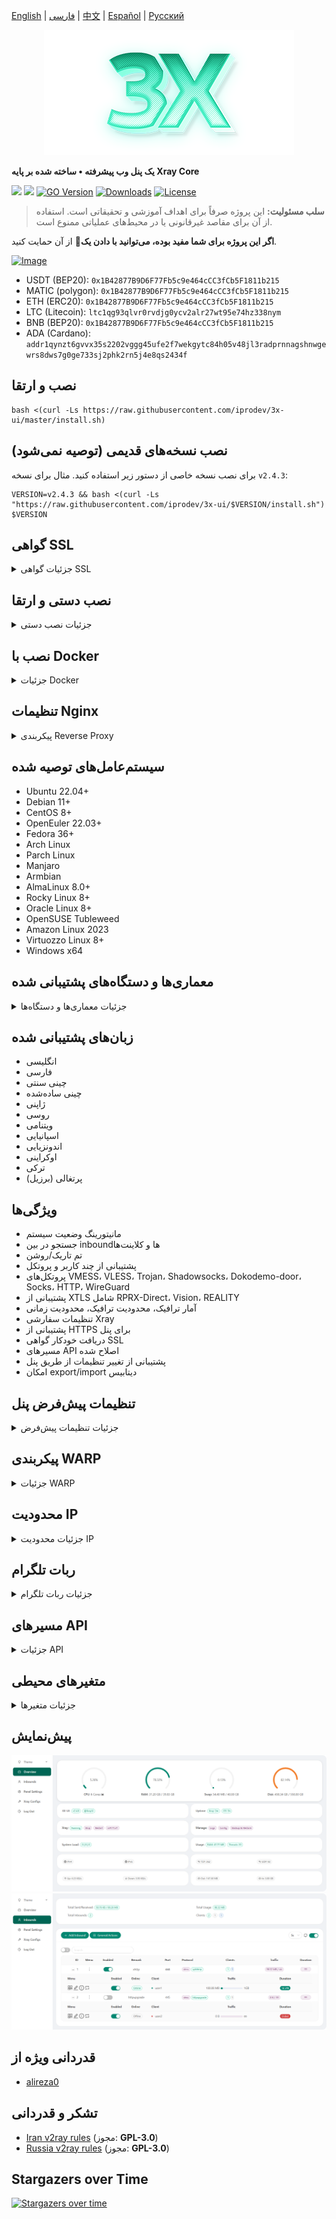 [English](/README.md) | [فارسی](/README.fa_IR.md) | [中文](/README.zh_CN.md) | [Español](/README.es_ES.md) | [Русский](/README.ru_RU.md)

<p align="center">
  <picture>
    <source media="(prefers-color-scheme: dark)" srcset="./media/3x-ui-dark.png">
    <img alt="3x-ui" src="./media/3x-ui-light.png">
  </picture>
</p>

**یک پنل وب پیشرفته • ساخته شده بر پایه Xray Core**

[![](https://img.shields.io/github/v/release/iprodev/3x-ui.svg)](https://github.com/iprodev/3x-ui/releases)
[![](https://img.shields.io/github/actions/workflow/status/iprodev/3x-ui/release.yml.svg)](#)
[![GO Version](https://img.shields.io/github/go-mod/go-version/iprodev/3x-ui.svg)](#)
[![Downloads](https://img.shields.io/github/downloads/iprodev/3x-ui/total.svg)](#)
[![License](https://img.shields.io/badge/license-GPL%20V3-blue.svg?longCache=true)](https://www.gnu.org/licenses/gpl-3.0.en.html)

> **سلب مسئولیت:** این پروژه صرفاً برای اهداف آموزشی و تحقیقاتی است. استفاده از آن برای مقاصد غیرقانونی یا در محیط‌های عملیاتی ممنوع است.

**اگر این پروژه برای شما مفید بوده، می‌توانید با دادن یک**:star2: از آن حمایت کنید.

<p align="left">
  <a href="https://buymeacoffee.com/iprodev" target="_blank">
    <img src="./media/buymeacoffe.png" alt="Image">
  </a>
</p>

- USDT (BEP20): `0x1B42877B9D6F77Fb5c9e464cCC3fCb5F1811b215`
- MATIC (polygon): `0x1B42877B9D6F77Fb5c9e464cCC3fCb5F1811b215`
- ETH (ERC20): `0x1B42877B9D6F77Fb5c9e464cCC3fCb5F1811b215`
- LTC (Litecoin): `ltc1qg93qlvr0rvdjg0ycv2alr27wt95e74hz338nym`
- BNB (BEP20): `0x1B42877B9D6F77Fb5c9e464cCC3fCb5F1811b215`
- ADA (Cardano): `addr1qynzt6gvvx35s2202vggg45ufe2f7wekgytc84h05v48jl3radprnnagshnwgewrs8dws7g0ge733sj2phk2rn5j4e8qs2434f`

## نصب و ارتقا

```
bash <(curl -Ls https://raw.githubusercontent.com/iprodev/3x-ui/master/install.sh)
```

## نصب نسخه‌های قدیمی (توصیه نمی‌شود)

برای نصب نسخه خاصی از دستور زیر استفاده کنید. مثال برای نسخه `v2.4.3`:

```
VERSION=v2.4.3 && bash <(curl -Ls "https://raw.githubusercontent.com/iprodev/3x-ui/$VERSION/install.sh") $VERSION
```

## گواهی SSL

<details>
  <summary>جزئیات گواهی SSL</summary>

### ACME

برای مدیریت گواهی‌های SSL با استفاده از ACME:

1. اطمینان حاصل کنید دامنه شما به درستی به سرور متصل است.
2. دستور `x-ui` را در ترمینال اجرا کرده و گزینه `مدیریت گواهی SSL` را انتخاب کنید.
3. گزینه‌های زیر نمایش داده می‌شوند:

   - **دریافت SSL:** دریافت گواهی SSL
   - **لغو:** لغو گواهی‌های موجود
   - **تمدید اجباری:** تمدید اجباری گواهی‌ها
   - **نمایش دامنه‌های موجود:** نمایش تمام دامنه‌های دارای گواهی  
   - **تنظیم مسیر گواهی برای پنل:** تنظیم مسیر گواهی برای دامنه شما

### Certbot

نصب و استفاده از Certbot:

```sh
apt-get install certbot -y
certbot certonly --standalone --agree-tos --register-unsafely-without-email -d yourdomain.com
certbot renew --dry-run
```

### Cloudflare

اسکریپت داخلی برای دریافت گواهی SSL از Cloudflare. نیازمند:

- ایمیل ثبت‌شده در Cloudflare
- کلید API جهانی Cloudflare
- دامنه باید از طریق Cloudflare به سرور متصل باشد

**دریافت کلید API جهانی Cloudflare:**

1. دستور `x-ui` را اجرا و گزینه `گواهی SSL کلادفلر` را انتخاب کنید.
2. به لینک [Cloudflare API Tokens](https://dash.cloudflare.com/profile/api-tokens) مراجعه کنید.
3. روی "View Global API Key" کلیک کنید:
   ![](media/APIKey1.PNG)
4. پس از احراز هویت، کلید API نمایش داده می‌شود:
   ![](media/APIKey2.png)

در هنگام استفاده، نام دامنه، ایمیل و کلید API را وارد کنید:
   ![](media/DetailEnter.png)

</details>

## نصب دستی و ارتقا

<details>
  <summary>جزئیات نصب دستی</summary>

#### استفاده

1. دریافت آخرین نسخه از سرور:

```sh
ARCH=$(uname -m)
case "${ARCH}" in
  x86_64 | x64 | amd64) XUI_ARCH="amd64" ;;
  i*86 | x86) XUI_ARCH="386" ;;
  armv8* | armv8 | arm64 | aarch64) XUI_ARCH="arm64" ;;
  armv7* | armv7) XUI_ARCH="armv7" ;;
  armv6* | armv6) XUI_ARCH="armv6" ;;
  armv5* | armv5) XUI_ARCH="armv5" ;;
  s390x) echo 's390x' ;;
  *) XUI_ARCH="amd64" ;;
esac

wget https://github.com/iprodev/3x-ui/releases/latest/download/x-ui-linux-${XUI_ARCH}.tar.gz
```

2. نصب یا ارتقا:

```sh
ARCH=$(uname -m)
case "${ARCH}" in
  x86_64 | x64 | amd64) XUI_ARCH="amd64" ;;
  i*86 | x86) XUI_ARCH="386" ;;
  armv8* | armv8 | arm64 | aarch64) XUI_ARCH="arm64" ;;
  armv7* | armv7) XUI_ARCH="armv7" ;;
  armv6* | armv6) XUI_ARCH="armv6" ;;
  armv5* | armv5) XUI_ARCH="armv5" ;;
  s390x) echo 's390x' ;;
  *) XUI_ARCH="amd64" ;;
esac

cd /root/
rm -rf x-ui/ /usr/local/x-ui/ /usr/bin/x-ui
tar zxvf x-ui-linux-${XUI_ARCH}.tar.gz
chmod +x x-ui/x-ui x-ui/bin/xray-linux-* x-ui/x-ui.sh
cp x-ui/x-ui.sh /usr/bin/x-ui
cp -f x-ui/x-ui.service /etc/systemd/system/
mv x-ui/ /usr/local/
systemctl daemon-reload
systemctl enable x-ui
systemctl restart x-ui
```

</details>

## نصب با Docker

<details>
  <summary>جزئیات Docker</summary>

#### استفاده

1. **نصب Docker:**

   ```sh
   bash <(curl -sSL https://get.docker.com)
   ```

2. **کلون پروژه:**

   ```sh
   git clone https://github.com/iprodev/3x-ui.git
   cd 3x-ui
   ```

3. **راه‌اندازی سرویس:**

   ```sh
   docker compose up -d
   ```

   یا

   ```sh
   docker run -itd \
      -e XRAY_VMESS_AEAD_FORCED=false \
      -v $PWD/db/:/etc/x-ui/ \
      -v $PWD/cert/:/root/cert/ \
      --network=host \
      --restart=unless-stopped \
      --name 3x-ui \
      ghcr.io/iprodev/3x-ui:latest
   ```

4. **به‌روزرسانی:**

   ```sh
   cd 3x-ui
   docker compose down
   docker compose pull 3x-ui
   docker compose up -d
   ```

5. **حذف:**

   ```sh
   docker stop 3x-ui
   docker rm 3x-ui
   cd --
   rm -r 3x-ui
   ```

</details>

## تنظیمات Nginx
<details>
  <summary>پیکربندی Reverse Proxy</summary>

#### Nginx Reverse Proxy
```nginx
location / {
    proxy_set_header X-Forwarded-For $proxy_add_x_forwarded_for;
    proxy_set_header X-Forwarded-Proto $scheme;
    proxy_set_header Host $http_host;
    proxy_set_header X-Real-IP $remote_addr;
    proxy_set_header Range $http_range;
    proxy_set_header If-Range $http_if_range; 
    proxy_redirect off;
    proxy_pass http://127.0.0.1:2053;
}
```

#### مسیر فرعی در Nginx
- اطمینان حاصل کنید "URI Path" در تنظیمات پنل یکسان باشد.
- `url` در تنظیمات پنل باید با `/` پایان یابد.   

```nginx
location /sub {
    proxy_set_header X-Forwarded-For $proxy_add_x_forwarded_for;
    proxy_set_header X-Forwarded-Proto $scheme;
    proxy_set_header Host $http_host;
    proxy_set_header X-Real-IP $remote_addr;
    proxy_set_header Range $http_range;
    proxy_set_header If-Range $http_if_range; 
    proxy_redirect off;
    proxy_pass http://127.0.0.1:2053;
}
```
</details>

## سیستم‌عامل‌های توصیه شده

- Ubuntu 22.04+
- Debian 11+
- CentOS 8+
- OpenEuler 22.03+
- Fedora 36+
- Arch Linux
- Parch Linux
- Manjaro
- Armbian
- AlmaLinux 8.0+
- Rocky Linux 8+
- Oracle Linux 8+
- OpenSUSE Tubleweed
- Amazon Linux 2023
- Virtuozzo Linux 8+
- Windows x64

## معماری‌ها و دستگاه‌های پشتیبانی شده

<details>
  <summary>جزئیات معماری‌ها و دستگاه‌ها</summary>

- **amd64**: معماری استاندارد برای کامپیوترهای شخصی و سرورها
- **x86 / i386**: سیستم‌های دسکتاپ و لپ‌تاپ
- **armv8 / arm64 / aarch64**: دستگاه‌های موبایل و embedded مانند Raspberry Pi 4
- **armv7 / arm / arm32**: دستگاه‌های قدیمی مانند Orange Pi Zero
- **armv6 / arm / arm32**: دستگاه‌های بسیار قدیمی مانند Raspberry Pi 1
- **armv5 / arm / arm32**: سیستم‌های embedded قدیمی
- **s390x**: کامپیوترهای IBM mainframe
</details>

## زبان‌های پشتیبانی شده

- انگلیسی
- فارسی
- چینی سنتی
- چینی ساده‌شده
- ژاپنی
- روسی
- ویتنامی
- اسپانیایی
- اندونزیایی
- اوکراینی
- ترکی
- پرتغالی (برزیل)

## ویژگی‌ها

- مانیتورینگ وضعیت سیستم
- جستجو در بین inboundها و کلاینت‌ها
- تم تاریک/روشن
- پشتیبانی از چند کاربر و پروتکل
- پروتکل‌های VMESS، VLESS، Trojan، Shadowsocks، Dokodemo-door، Socks، HTTP، WireGuard
- پشتیبانی از XTLS شامل RPRX-Direct، Vision، REALITY
- آمار ترافیک، محدودیت ترافیک، محدودیت زمانی
- تنظیمات سفارشی Xray
- پشتیبانی از HTTPS برای پنل
- دریافت خودکار گواهی SSL
- مسیرهای API اصلاح شده
- پشتیبانی از تغییر تنظیمات از طریق پنل
- امکان export/import دیتابیس

## تنظیمات پیش‌فرض پنل

<details>
  <summary>جزئیات تنظیمات پیش‌فرض</summary>

### نام کاربری، رمز عبور، پورت و مسیر وب

در صورت عدم تغییر، این موارد به صورت تصادفی ایجاد می‌شوند (به جز Docker).

**تنظیمات پیش‌فرض Docker:**
- **نام کاربری:** admin
- **رمز عبور:** admin
- **پورت:** 2053

### مدیریت دیتابیس:

  امکان Backup و Restore دیتابیس از طریق پنل.

- **مسیر دیتابیس:**
  - `/etc/x-ui/x-ui.db`

### مسیر پایه وب

1. **بازنشانی مسیر:**
   - اجرای دستور `x-ui`
   - انتخاب گزینه `Reset Web Base Path`

2. **ساخت یا تنظیم مسیر:**
   - مسیر به صورت تصادفی ساخته شده یا قابل تنظیم است

3. **مشاهده تنظیمات فعلی:**
   - استفاده از دستور `x-ui settings` یا `View Current Settings` در `x-ui`

**توصیه امنیتی:**
- استفاده از مسیرهای طولانی و تصادفی برای افزایش امنیت

**مثال:**
- `http://ip:port/*webbasepath*/panel`
- `http://domain:port/*webbasepath*/panel`

</details>

## پیکربندی WARP

<details>
  <summary>جزئیات WARP</summary>

#### استفاده

**برای نسخه‌های `v2.1.0` و جدیدتر:**

WARP به صورت داخلی پشتیبانی می‌شود. تنها نیاز به فعال‌سازی در پنل است.

</details>

## محدودیت IP

<details>
  <summary>جزئیات محدودیت IP</summary>

#### استفاده

**توجه:** محدودیت IP در صورت استفاده از IP Tunnel کار نمی‌کند.

- **تا نسخه `v1.6.1`:**
  - محدودیت IP به صورت داخلی در پنل وجود دارد

**برای نسخه‌های `v1.7.0` و جدیدتر:**

برای فعال‌سازی نیاز به نصب `fail2ban` است:

1. اجرای دستور `x-ui` و انتخاب `مدیریت محدودیت IP`
2. گزینه‌های موجود:

   - **تغییر مدت زمان Ban**
   - **حذف تمام Banها**
   - **مشاهده لاگ‌ها**
   - **وضعیت Fail2ban**
   - **راه‌اندازی مجدد Fail2ban**
   - **حذف Fail2ban**

3. تنظیم مسیر `Access log` در پنل به `./access.log` و ذخیره و راه‌اندازی مجدد Xray

- **قبل از نسخه `v2.1.3`:**
  - تنظیم دستی `access.log` در تنظیمات Xray:

    ```sh
    "log": {
      "access": "./access.log",
      "dnsLog": false,
      "loglevel": "warning"
    },
    ```

- **از نسخه `v2.1.3`:**
  - امکان تنظیم `access.log` از طریق پنل

</details>

## ربات تلگرام

<details>
  <summary>جزئیات ربات تلگرام</summary>

#### استفاده

ربات تلگرام برای اطلاع‌رسانی ترافیک، ورود به پنل، Backup دیتابیس و ... استفاده می‌شود. نیازمند تنظیم:

- توکن تلگرام
- Chat ID ادمین‌ها
- زمان اطلاع‌رسانی (Cron syntax)
- اطلاع‌رسانی انقضا
- اطلاع‌رسانی ترافیک
- Backup دیتابیس
- اطلاع‌رسانی مصرف CPU

**سینتکس نمونه:**

- `30 \* \* \* \* \*` - اطلاع در ثانیه 30 هر دقیقه
- `@hourly` - هر ساعت
- `@daily` - هر روز

### ویژگی‌های ربات

- گزارش دوره‌ای
- اطلاع ورود به پنل
- اطلاع مصرف CPU
- اطلاع پیش‌از موعد انقضا و ترافیک
- گزارش ترافیک کلاینت‌ها
- منوی مبتنی بر دستور
- جستجوی کلاینت بر اساس ایمیل
- بررسی inboundها
- بررسی وضعیت سرور
- دریافت Backup
- چندزبانه

### راه‌اندازی ربات

- شروع [Botfather](https://t.me/BotFather) در تلگرام:
    ![Botfather](./media/botfather.png)

- ساخت ربات جدید با دستور /newbot:
    ![Create new bot](./media/newbot.png)

- شروع ربات ساخته شده:
    ![token](./media/token.png)

- تنظیمات پنل:
![Panel Config](./media/panel-bot-config.png)

وارد کردن توکن و Chat ID (دریافت از [این ربات](https://t.me/useridinfobot)):
![User ID](./media/user-id.png)

</details>

## مسیرهای API

<details>
  <summary>جزئیات API</summary>

#### استفاده

- [مستندات API](https://www.postman.com/hsanaei/3x-ui/collection/q1l5l0u/3x-ui)
- `/login` با `POST` داده کاربر: `{username: '', password: ''}`

| Method | مسیر                               | عملکرد                                      |
| :----: | ---------------------------------- | ------------------------------------------- |
| `GET`  | `"/list"`                          | دریافت تمام inboundها                      |
| `GET`  | `"/get/:id"`                       | دریافت inbound بر اساس id                  |
| `POST` | `"/add"`                           | افزودن inbound                              |
| `POST` | `"/del/:id"`                       | حذف inbound                                 |

- [<img src="https://run.pstmn.io/button.svg" alt="Run In Postman" style="width: 128px; height: 32px;">](https://app.getpostman.com/run-collection/5146551-dda3cab3-0e33-485f-96f9-d4262f437ac5?action=collection%2Ffork&source=rip_markdown&collection-url=entityId%3D5146551-dda3cab3-0e33-485f-96f9-d4262f437ac5%26entityType%3Dcollection%26workspaceId%3Dd64f609f-485a-4951-9b8f-876b3f917124)
</details>

## متغیرهای محیطی

<details>
  <summary>جزئیات متغیرها</summary>

#### استفاده

| متغیر         |                      نوع                      | پیش‌فرض       |
| ------------- | :--------------------------------------------: | :------------ |
| XUI_LOG_LEVEL | `"debug"` \| `"info"` \| `"warn"` \| `"error"` | `"info"`      |
| XUI_DEBUG     |                   `boolean`                    | `false`       |
| XUI_BIN_FOLDER|                    `string`                    | `"bin"`       |

مثال:

```sh
XUI_BIN_FOLDER="bin" XUI_DB_FOLDER="/etc/x-ui" go build main.go
```

</details>

## پیش‌نمایش

<picture>
  <source media="(prefers-color-scheme: dark)" srcset="./media/01-overview-dark.png">
  <img alt="3x-ui" src="./media/01-overview-light.png">
</picture>
<picture>
  <source media="(prefers-color-scheme: dark)" srcset="./media/02-inbounds-dark.png">
  <img alt="3x-ui" src="./media/02-inbounds-light.png">
</picture>

## قدردانی ویژه از

- [alireza0](https://github.com/alireza0/)

## تشکر و قدردانی

- [Iran v2ray rules](https://github.com/chocolate4u/Iran-v2ray-rules) (مجوز: **GPL-3.0**)
- [Russia v2ray rules](https://github.com/runetfreedom/russia-v2ray-rules-dat) (مجوز: **GPL-3.0**)

## Stargazers over Time

[![Stargazers over time](https://starchart.cc/iprodev/3x-ui.svg?variant=adaptive)](https://starchart.cc/iprodev/3x-ui)